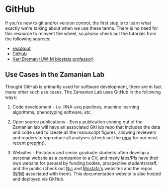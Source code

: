 # GitHub

If you're new to git and/or version control, the first step is to learn what exactly we're talking about when we use these terms. There is no need for this resource to reinvent the wheel, so *please* check out the tutorials from the following sources:

  - [HubSpot](https://product.hubspot.com/blog/git-and-github-tutorial-for-beginners)
  - [GitHub](https://guides.github.com/activities/hello-world/)
  - [Karl Broman (UW-M biostats professor)](https://kbroman.org/github_tutorial/)

## Use Cases in the Zamanian Lab

Thought GitHub is primarily used for software development, there are in fact many other such use cases. The Zamanian Lab uses GitHub in the following ways:

1. Code development - i.e. RNA-seq pipelines, machine learning algorithms, phenotyping software, etc.

2. Open source publications - Every publication coming out of the Zamanian lab will have an associated GitHub repo that includes the data and code used to create all the manuscript figures, allowing reviewers and readers to reproduce all analyses (check out the [repo](https://github.com/zamanianlab/BrugiaChemo-ms) for our most recent [preprint](https://www.biorxiv.org/content/10.1101/683060v2)).

3. Websites - Postdocs and senior graduate students often develop a personal website as a companion to a CV, and many labs/PIs have their own website for perusal by funding bodies, prospective students/staff, and the public (check out [Nic](https://wheelern.github.io/) and [Mostafa's](zamanianlab.org) websites and the repos ([N](https://github.com/wheelern/academic-kickstart)/[M](https://github.com/zamanianlab/zamanianlab.github.io)) associated with them). This documentation website is also hosted and deployed via GitHub.
